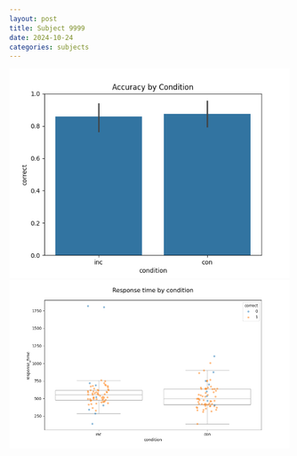 ```yaml
---
layout: post
title: Subject 9999
date: 2024-10-24
categories: subjects
---
```


![](data/9999/run-14/9999_NF_acc.png)
![](data/9999/run-14/9999_NF_rt.png)
